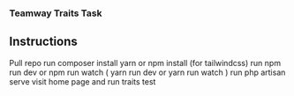 ### Teamway Traits Task

## Instructions

Pull repo
run composer install
yarn or npm install (for tailwindcss)
run npm run dev or npm run watch ( yarn run dev or yarn run watch )
run php artisan serve
visit home page and run traits test

